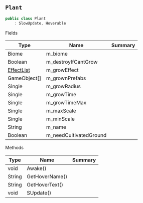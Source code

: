 ## `Plant`

```csharp
public class Plant
    : SlowUpdate, Hoverable

```

Fields

| Type | Name | Summary | 
| --- | --- | --- | 
| Biome | m_biome |  | 
| Boolean | m_destroyIfCantGrow |  | 
| [EffectList](./EffectList.md) | m_growEffect |  | 
| GameObject[] | m_grownPrefabs |  | 
| Single | m_growRadius |  | 
| Single | m_growTime |  | 
| Single | m_growTimeMax |  | 
| Single | m_maxScale |  | 
| Single | m_minScale |  | 
| String | m_name |  | 
| Boolean | m_needCultivatedGround |  | 


Methods

| Type | Name | Summary | 
| --- | --- | --- | 
| void | Awake() |  | 
| String | GetHoverName() |  | 
| String | GetHoverText() |  | 
| void | SUpdate() |  | 


